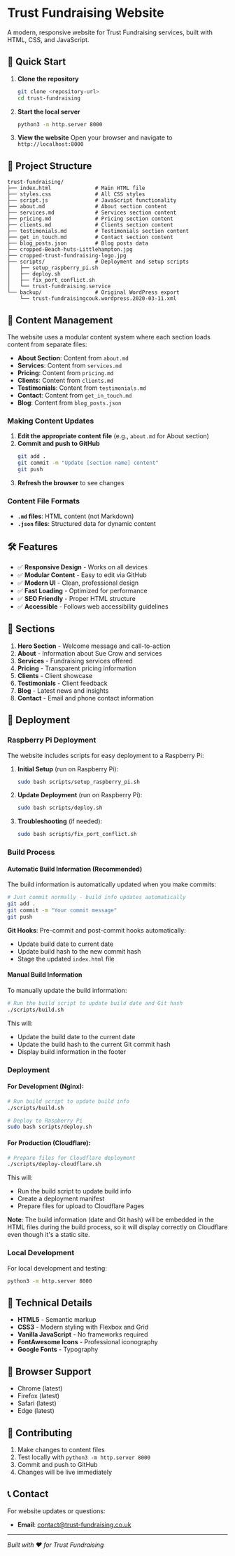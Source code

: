 # Trust Fundraising Website

A modern, responsive website for Trust Fundraising services, built with HTML, CSS, and JavaScript.

## 🚀 Quick Start

1. **Clone the repository**
   ```bash
   git clone <repository-url>
   cd trust-fundraising
   ```

2. **Start the local server**
   ```bash
   python3 -m http.server 8000
   ```

3. **View the website**
   Open your browser and navigate to `http://localhost:8000`

## 📁 Project Structure

```
trust-fundraising/
├── index.html              # Main HTML file
├── styles.css              # All CSS styles
├── script.js               # JavaScript functionality
├── about.md                # About section content
├── services.md             # Services section content
├── pricing.md              # Pricing section content
├── clients.md              # Clients section content
├── testimonials.md         # Testimonials section content
├── get_in_touch.md         # Contact section content
├── blog_posts.json         # Blog posts data
├── cropped-Beach-huts-Littlehampton.jpg
├── cropped-trust-fundraising-logo.jpg
├── scripts/                # Deployment and setup scripts
│   ├── setup_raspberry_pi.sh
│   ├── deploy.sh
│   ├── fix_port_conflict.sh
│   └── trust-fundraising.service
└── backup/                 # Original WordPress export
    └── trust-fundraisingcouk.wordpress.2020-03-11.xml
```

## 🎨 Content Management

The website uses a modular content system where each section loads content from separate files:

- **About Section**: Content from `about.md`
- **Services**: Content from `services.md`
- **Pricing**: Content from `pricing.md`
- **Clients**: Content from `clients.md`
- **Testimonials**: Content from `testimonials.md`
- **Contact**: Content from `get_in_touch.md`
- **Blog**: Content from `blog_posts.json`

### Making Content Updates

1. **Edit the appropriate content file** (e.g., `about.md` for About section)
2. **Commit and push to GitHub**
   ```bash
   git add .
   git commit -m "Update [section name] content"
   git push
   ```
3. **Refresh the browser** to see changes

### Content File Formats

- **`.md` files**: HTML content (not Markdown)
- **`.json` files**: Structured data for dynamic content

## 🛠️ Features

- ✅ **Responsive Design** - Works on all devices
- ✅ **Modular Content** - Easy to edit via GitHub
- ✅ **Modern UI** - Clean, professional design
- ✅ **Fast Loading** - Optimized for performance
- ✅ **SEO Friendly** - Proper HTML structure
- ✅ **Accessible** - Follows web accessibility guidelines

## 🎯 Sections

1. **Hero Section** - Welcome message and call-to-action
2. **About** - Information about Sue Crow and services
3. **Services** - Fundraising services offered
4. **Pricing** - Transparent pricing information
5. **Clients** - Client showcase
6. **Testimonials** - Client feedback
7. **Blog** - Latest news and insights
8. **Contact** - Email and phone contact information

## 🚀 Deployment

### Raspberry Pi Deployment

The website includes scripts for easy deployment to a Raspberry Pi:

1. **Initial Setup** (run on Raspberry Pi):
   ```bash
   sudo bash scripts/setup_raspberry_pi.sh
   ```

2. **Update Deployment** (run on Raspberry Pi):
   ```bash
   sudo bash scripts/deploy.sh
   ```

3. **Troubleshooting** (if needed):
   ```bash
   sudo bash scripts/fix_port_conflict.sh
   ```

### Build Process

#### Automatic Build Information (Recommended)
The build information is automatically updated when you make commits:

```bash
# Just commit normally - build info updates automatically
git add .
git commit -m "Your commit message"
git push
```

**Git Hooks**: Pre-commit and post-commit hooks automatically:
- Update build date to current date
- Update build hash to the new commit hash
- Stage the updated `index.html` file

#### Manual Build Information
To manually update the build information:

```bash
# Run the build script to update build date and Git hash
./scripts/build.sh
```

This will:
- Update the build date to the current date
- Update the build hash to the current Git commit hash
- Display build information in the footer

### Deployment

#### For Development (Nginx):
```bash
# Run build script to update build info
./scripts/build.sh

# Deploy to Raspberry Pi
sudo bash scripts/deploy.sh
```

#### For Production (Cloudflare):
```bash
# Prepare files for Cloudflare deployment
./scripts/deploy-cloudflare.sh
```

This will:
- Run the build script to update build info
- Create a deployment manifest
- Prepare files for upload to Cloudflare Pages

**Note**: The build information (date and Git hash) will be embedded in the HTML files during the build process, so it will display correctly on Cloudflare even though it's a static site.

### Local Development

For local development and testing:

```bash
python3 -m http.server 8000
```

## 🔧 Technical Details

- **HTML5** - Semantic markup
- **CSS3** - Modern styling with Flexbox and Grid
- **Vanilla JavaScript** - No frameworks required
- **FontAwesome Icons** - Professional iconography
- **Google Fonts** - Typography

## 📱 Browser Support

- Chrome (latest)
- Firefox (latest)
- Safari (latest)
- Edge (latest)

## 🤝 Contributing

1. Make changes to content files
2. Test locally with `python3 -m http.server 8000`
3. Commit and push to GitHub
4. Changes will be live immediately

## 📞 Contact

For website updates or questions:
- **Email**: contact@trust-fundraising.co.uk

---

*Built with ❤️ for Trust Fundraising*

